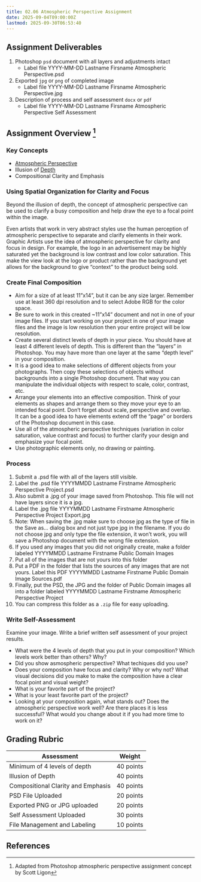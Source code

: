 ```yaml
---
title: 02.06 Atmospheric Perspective Assignment
date: 2025-09-04T09:00:00Z
lastmod: 2025-09-30T06:53:40
---
```


## Assignment Deliverables

1. Photoshop `psd` document with all layers and adjustments intact
   - Label file YYYY-MM-DD Lastname Firsname Atmospheric Perspective.psd
2. Exported `jpg` or `png` of completed image
   - Label file YYYY-MM-DD Lastname Firsname Atmospheric Perspective.jpg
3. Description of process and self assessment `docx` or `pdf`
   - Label file YYYY-MM-DD Lastname Firsname Atmospheric Perspective Self Assessment

## Assignment Overview [^ligon]

### Key Concepts

- [Atmospheric Perspective](./02-01-atmospheric-perspective.md)
- Illusion of [Depth](./02-02-depth.md)
- Compositional Clarity and Emphasis

### Using Spatial Organization for Clarity and Focus

Beyond the illusion of depth, the concept of atmospheric perspective can be used to clarify a busy composition and help draw the eye to a focal point within the image.

Even artists that work in very abstract styles use the human perception of atmospheric perspective to separate and clarify elements in their work. Graphic Artists use the idea of atmospheric perspective for clarity and focus in design. For example, the logo in an advertisement may be highly saturated yet the background is low contrast and low color saturation. This make the view look at the logo or product rather than the background yet allows for the background to give “context” to the product being sold.

### Create Final Composition

- Aim for a size of at least 11”x14”, but it can be any size larger. Remember use at least 360 dpi resolution and to select Adobe RGB for the color space.
- Be sure to work in this created ~11”x14” document and not in one of your image files. If you start working on your project in one of your image files and the image is low resolution then your entire project will be low resolution.
- Create several distinct levels of depth in your piece. You should have at least 4 different levels of depth. This is different than the “layers” in Photoshop. You may have more than one layer at the same “depth level” in your composition.
- It is a good idea to make selections of different objects from your photographs. Then copy these selections of objects without backgrounds into a single Photoshop document. That way you can manipulate the individual objects with respect to scale, color, contrast, etc.
- Arrange your elements into an effective composition. Think of your elements as shapes and arrange them so they move your eye to an intended focal point. Don’t forget about scale, perspective and overlap. It can be a good idea to have elements extend off the “page” or borders of the Photoshop document in this case.
- Use all of the atmospheric perspective techniques (variation in color saturation, value contrast and focus) to further clarify your design and emphasize your focal point.
- Use photographic elements only, no drawing or painting.

### Process

1. Submit a .psd file with all of the layers still visible.
2. Label the .psd file YYYYMMDD Lastname Firstname Atmospheric Perspective Project.psd
3. Also submit a .jpg of your image saved from Photoshop. This file will not have layers since it is a jpg.
4. Label the .jpg file YYYYMMDD Lastname Firstname Atmospheric Perspective Project Export.jpg
5. Note: When saving the .jpg make sure to choose jpg as the type of file in the Save as… dialog box and not just type jpg in the filename. If you do not choose jpg and only type the file extension, it won’t work, you will save a Photoshop document with the wrong file extension.
6. If you used any images that you did not originally create, make a folder labeled YYYYMMDD Lastname Firstname Public Domain Images
7. Put all of the images that are not yours into this folder
8. Put a PDF in the folder that lists the sources of any images that are not yours. Label this PDF YYYYMMDD Lastname Firstname Public Domain Image Sources.pdf
9. Finally, put the PSD, the JPG and the folder of Public Domain images all into a folder labeled YYYYMMDD Lastname Firstname Atmospheric Perspective Project
10. You can compress this folder as a `.zip` file for easy uploading.

### Write Self-Assessment

Examine your image. Write a brief written self assessment of your project results.

- What were the 4 levels of depth that you put in your composition? Which levels work better than others? Why?
- Did you show asmospheric perspective? What techiques did you use?
- Does your composition have focus and clarity? Why or why not? What visual decisions did you make to make the composition have a clear focal point and visual weight?
- What is your favorite part of the project?
- What is your least favorite part of the project?
- Looking at your composition again, what stands out? Does the atmospheric perspective work well? Are there places it is less successful? What would you change about it if you had more time to work on it?

## Grading Rubric

<div class="responsive-table-markdown">

| Assessment                         | Weight    |
| ---------------------------------- | --------- |
| Minimum of 4 levels of depth       | 40 points |
| Illusion of Depth                  | 40 points |
| Compositional Clarity and Emphasis | 40 points |
| PSD File Uploaded                  | 20 points |
| Exported PNG or JPG uploaded       | 20 points |
| Self Assessment Uploaded           | 30 points |
| File Management and Labeling       | 10 points |

</div>

## References

[^ligon]: Adapted from Photoshop atmospheric perspective assignment concept by Scott Ligon
